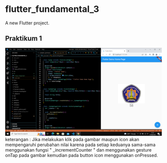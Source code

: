 # flutter_fundamental_3

A new Flutter project.

## Praktikum 1

![Screenshoot hello_world](images/praktikum1.png)
keterangan : Jika melakukan klik pada gambar maupun icon akan mempengaruhi perubahan nilai karena pada setiap keduanya sama-sama menggunakan fungsi "  _incrementCounter  " dan menggunakan gesture onTap pada gambar kemudian pada button icon menggunakan onPressed.